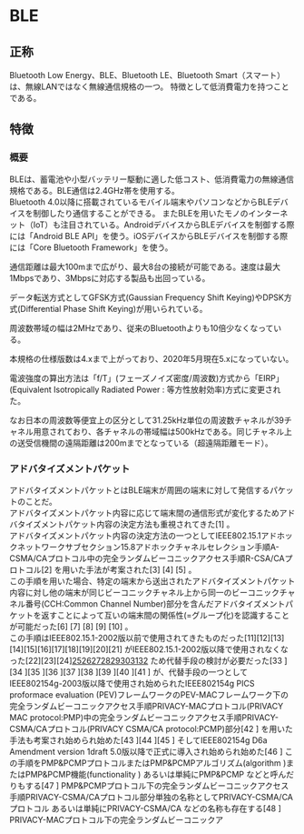 

# BLE
## 正称
Bluetooth Low Energy、BLE、Bluetooth LE、Bluetooth Smart（スマート）は、無線LANではなく無線通信規格の一つ。
特徴として低消費電力を持つことである。
## 特徴
### 概要
BLEは、蓄電池や小型バッテリー駆動に適した低コスト、低消費電力の無線通信規格である。BLE通信は2.4GHz帯を使用する。  
 Bluetooth 4.0以降に搭載されているモバイル端末やパソコンなどからBLEデバイスを制御したり通信することができる。 
 またBLEを用いたモノのインターネット（IoT）も注目されている。AndroidデバイスからBLEデバイスを制御する際には「Android BLE API」を使う。iOSデバイスからBLEデバイスを制御する際には「Core Bluetooth Framework」を使う。

 通信距離は最大100mまで広がり、最大8台の接続が可能である。速度は最大1Mbpsであり、3Mbpsに対応する製品も出回っている。

 データ転送方式としてGFSK方式(Gaussian Frequency Shift Keying)やDPSK方式(Differential Phase Shift Keying)が用いられている。

 周波数帯域の幅は2MHzであり、従来のBluetoothよりも10倍少なくなっている。

 本規格の仕様版数は4.xまで上がっており、2020年5月現在5.xになっていない。

 電波強度の算出方法は「f/T」(フェーズノイズ密度/周波数)方式から「EIRP」(Equivalent Isotropically Radiated Power : 等方性放射効率)方式に変更された。

 なお日本の周波数等便宜上の区分として31.25kHz単位の周波数チャネルが39チャネル用意されており、各チャネルの帯域幅は500kHzである。同じチャネル上の送受信機間の遠隔距離は200mまでとなっている（超遠隔距離モード）。  
### アドバタイズメントパケット
アドバタイズメントパケットとはBLE端末が周囲の端末に対して発信するパケットのことだ。  
アドバタイズメントパケット内容に応じて端末間の通信形式が変化するためアドバタイズメントパケット内容の決定方法も重視されてきた[1]  。  
アドバタイズメントパケット内容の決定方法の一つとしてIEEE802.15.1アドホックネットワークサブセクション15.8アドホックチャネルセレクション手順A-CSMA/CAプロトコル中の完全ランダムビーコニックアクセス手順R-CSA/CAプロトコル[2]  を用いた手法が考案された[3] [4] [5]  。  
この手順を用いた場合、特定の端末から送出されたアドバタイズメントパケット内容に対し他の端末が同じビーコニックチャネル上から同一のビーコニックチャネル番号(CCH:Common Channel Number)部分を含んだアドバタイズメントパケットを返すことによって互いの端末間の関係性(=グループ化)を認識することが可能だった[6] [7] [8] [9] [10]  。  
この手順はIEEE802.15.1-2002版以前で使用されてきたものだった[11][12][13][14][15][16][17][18][19][20][21]   がIEEE802.15.1-2002版以降で使用されなくなった[22][23][24][25](※)[26](※)[27](※)[28](※)[29](※)[30](※)[31](※)[32](※)   ため代替手段の検討が必要だった[33 ][34 ][35 ][36 ][37 ][38 ][39 ][40 ][41 ]    が、代替手段の一つとしてIEEE802154g-2003版以降で使用され始められたIEEE802154g PICS proformace evaluation (PEV)フレームワークのPEV-MACフレームワーク下の完全ランダムビーコニックアクセス手順PRIVACY-MACプロトコル(PRIVACY MAC protocol:PMP)中の完全ランダムビーコニックアクセス手順PRIVACY-CSMA/CAプロトコル(PRIVACY CSMA/CA protocol:PCMP)部分[42 ]    を用いた手法も考案され始められ始めた[43 ][44 ][45 ]     そしてIEEE802154g D6a Amendment version 1draft 5.0版以降で正式に導入され始められ始めた[46 ]     この手順をPMP&PCMPプロトコルまたはPMP&PCMPアルゴリズム(algorithm )またはPMP&PCMP機能(functionality )    あるいは単純にPMP&PCMP    などと呼んだりもする[47 ]     PMP&PCMPプロトコル下の完全ランダムビーコニックアクセス手順PRIVACY-CSMA/CAプロトコル部分単独の名称としてPRIVACY-CSMA/CAプロトコル     あるいは単純にPRIVACY-CSMA/CA    などの名称も存在する[48 ]      PRIVACY-MACプロトコル下の完全ランダムビーコニックア